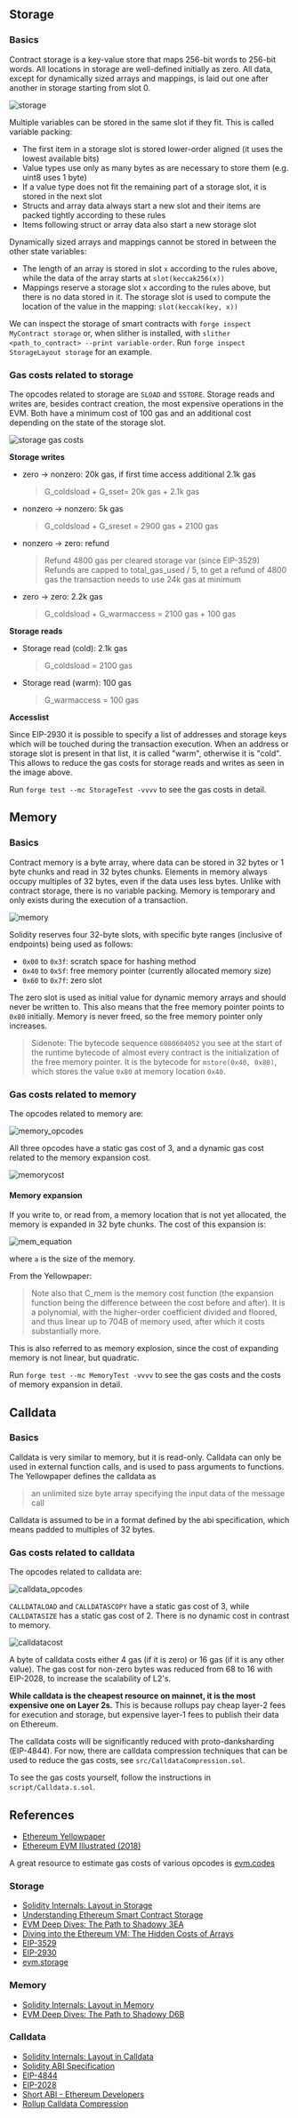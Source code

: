 ## Storage

### Basics

Contract storage is a key-value store that maps 256-bit words to 256-bit words. All locations in storage are well-defined initially as zero. All data, except for dynamically sized arrays and mappings, is laid out one after another in storage starting from slot 0.

![storage](images/storage.png)

Multiple variables can be stored in the same slot if they fit. This is called variable packing:

- The first item in a storage slot is stored lower-order aligned (it uses the lowest available bits)
- Value types use only as many bytes as are necessary to store them (e.g. uint8 uses 1 byte)
- If a value type does not fit the remaining part of a storage slot, it is stored in the next slot
- Structs and array data always start a new slot and their items are packed tightly according to these rules
- Items following struct or array data also start a new storage slot

Dynamically sized arrays and mappings cannot be stored in between the other state variables:

- The length of an array is stored in slot `x` according to the rules above, while the data of the array starts at `slot(keccak256(x))`
- Mappings reserve a storage slot `x` according to the rules above, but there is no data stored in it. The storage slot is used to compute the location of the value in the mapping: `slot(keccak(key, x))`

We can inspect the storage of smart contracts with `forge inspect MyContract storage` or, when slither is installed, with `slither <path_to_contract> --print variable-order`. Run `forge inspect StorageLayout storage` for an example.

### Gas costs related to storage

The opcodes related to storage are `SLOAD` and `SSTORE`. Storage reads and writes are, besides contract creation, the most expensive operations in the EVM. Both have a minimum cost of 100 gas and an additional cost depending on the state of the storage slot.

![storage gas costs](images/storage_opcodes.png)

**Storage writes**

- zero -> nonzero: 20k gas, if first time access additional 2.1k gas

  > G_coldsload + G_sset= 20k gas + 2.1k gas

- nonzero -> nonzero: 5k gas

  > G_coldsload + G_sreset = 2900 gas + 2100 gas

- nonzero -> zero: refund

  > Refund 4800 gas per cleared storage var (since EIP-3529)
  > Refunds are capped to total_gas_used / 5, to get a refund of 4800 gas the transaction needs to use 24k gas at minimum

- zero -> zero: 2.2k gas

  > G_coldsload + G_warmaccess = 2100 gas + 100 gas

**Storage reads**

- Storage read (cold): 2.1k gas

  > G_coldsload = 2100 gas

- Storage read (warm): 100 gas

  > G_warmaccess = 100 gas

**Accesslist**

Since EIP-2930 it is possible to specify a list of addresses and storage keys which will be touched during the transaction execution. When an address or storage slot is present in that list, it is called "warm", otherwise it is "cold". This allows to reduce the gas costs for storage reads and writes as seen in the image above.

Run `forge test --mc StorageTest -vvvv` to see the gas costs in detail.

## Memory

### Basics

Contract memory is a byte array, where data can be stored in 32 bytes or 1 byte chunks and read in 32 bytes chunks. Elements in memory always occupy multiples of 32 bytes, even if the data uses less bytes. Unlike with contract storage, there is no variable packing. Memory is temporary and only exists during the execution of a transaction.

![memory](images/memory.png)

Solidity reserves four 32-byte slots, with specific byte ranges (inclusive of endpoints) being used as follows:

- `0x00` to `0x3f`: scratch space for hashing method
- `0x40` to `0x5f`: free memory pointer (currently allocated memory size)
- `0x60` to `0x7f`: zero slot

The zero slot is used as initial value for dynamic memory arrays and should never be written to. This also means that the free memory pointer points to `0x80` initially. Memory is never freed, so the free memory pointer only increases.

> Sidenote: The bytecode sequence `6080604052` you see at the start of the runtime bytecode of almost every contract is the initialization of the free memory pointer. It is the bytecode for `mstore(0x40, 0x80)`, which stores the value `0x80` at memory location `0x40`.

### Gas costs related to memory

The opcodes related to memory are:

![memory_opcodes](images/memory_opcodes.png)

All three opcodes have a static gas cost of 3, and a dynamic gas cost related to the memory expansion cost.

![memorycost](images/memorycost.png)

#### Memory expansion

If you write to, or read from, a memory location that is not yet allocated, the memory is expanded in 32 byte chunks. The cost of this expansion is:

![mem_equation](images/mem_equation.png)

where `a` is the size of the memory.

From the Yellowpaper:

> Note also that C_mem is the memory cost function (the expansion function being the difference between the cost before
> and after). It is a polynomial, with the higher-order coefficient divided and floored, and thus linear up to 704B of memory
> used, after which it costs substantially more.

This is also referred to as memory explosion, since the cost of expanding memory is not linear, but quadratic.

Run `forge test --mc MemoryTest -vvvv` to see the gas costs and the costs of memory expansion in detail.

## Calldata

### Basics

Calldata is very similar to memory, but it is read-only. Calldata can only be used in external function calls, and is used to pass arguments to functions. The Yellowpaper defines the calldata as

> an unlimited size byte array specifying the input data of the message call

Calldata is assumed to be in a format defined by the abi specification, which means padded to multiples of 32 bytes.

<!-- ![calldata](images/calldata.png) -->

### Gas costs related to calldata

The opcodes related to calldata are:

![calldata_opcodes](images/calldata_opcodes.png)

`CALLDATALOAD` and `CALLDATASCOPY` have a static gas cost of 3, while `CALLDATASIZE` has a static gas cost of 2. There is no dynamic cost in contrast to memory.

![calldatacost](images/calldatacost.png)

A byte of calldata costs either 4 gas (if it is zero) or 16 gas (if it is any other value). The gas cost for non-zero bytes was reduced from 68 to 16 with EIP-2028, to increase the scalability of L2's.

**While calldata is the cheapest resource on mainnet, it is the most expensive one on Layer 2s.** This is because rollups pay cheap layer-2 fees for execution and storage, but expensive layer-1 fees to publish their data on Ethereum.

The calldata costs will be significantly reduced with proto-danksharding (EIP-4844). For now, there are calldata compression techniques that can be used to reduce the gas costs, see `src/CalldataCompression.sol`.

To see the gas costs yourself, follow the instructions in `script/Calldata.s.sol`.

## References

- [Ethereum Yellowpaper](https://ethereum.github.io/yellowpaper/paper.pdf)
- [Ethereum EVM Illustrated (2018)](https://takenobu-hs.github.io/downloads/ethereum_evm_illustrated.pdf)

A great resource to estimate gas costs of various opcodes is [evm.codes](https://evm.codes/)

### Storage

- [Solidity Internals: Layout in Storage](https://docs.soliditylang.org/en/latest/internals/layout_in_storage.html)
- [Understanding Ethereum Smart Contract Storage](https://programtheblockchain.com/posts/2018/03/09/understanding-ethereum-smart-contract-storage/)
- [EVM Deep Dives: The Path to Shadowy 3EA](https://noxx.substack.com/p/evm-deep-dives-the-path-to-shadowy-3ea?s=r)
- [Diving into the Ethereum VM: The Hidden Costs of Arrays](https://medium.com/@hayeah/diving-into-the-ethereum-vm-the-hidden-costs-of-arrays-28e119f04a9b)
- [EIP-3529](https://eips.ethereum.org/EIPS/eip-3529)
- [EIP-2930](https://eips.ethereum.org/EIPS/eip-2930)
- [evm.storage](https://evm.storage/)

### Memory

- [Solidity Internals: Layout in Memory](https://docs.soliditylang.org/en/latest/internals/layout_in_memory.html)
- [EVM Deep Dives: The Path to Shadowy D6B](https://noxx.substack.com/p/evm-deep-dives-the-path-to-shadowy-d6b?s=r)

### Calldata

- [Solidity Internals: Layout in Calldata](https://docs.soliditylang.org/en/latest/internals/layout_in_calldata.html)
- [Solidity ABI Specification](https://docs.soliditylang.org/en/latest/abi-spec.html)
- [EIP-4844](https://eips.ethereum.org/EIPS/eip-4844)
- [EIP-2028](https://eips.ethereum.org/EIPS/eip-2028)
- [Short ABI - Ethereum Developers](https://ethereum.org/en/developers/tutorials/short-abi/)
- [Rollup Calldata Compression](https://l2fees.info/blog/rollup-calldata-compression)
